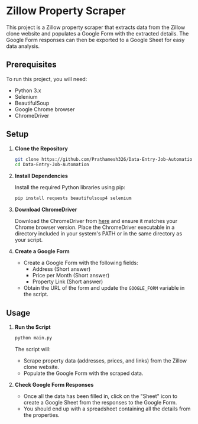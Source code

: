 # Zillow Property Scraper

This project is a Zillow property scraper that extracts data from the Zillow clone website and populates a Google Form with the extracted details. The Google Form responses can then be exported to a Google Sheet for easy data analysis.

## Prerequisites

To run this project, you will need:

- Python 3.x
- Selenium
- BeautifulSoup
- Google Chrome browser
- ChromeDriver

## Setup

1. **Clone the Repository**

    ```bash
    git clone https://github.com/Prathamesh326/Data-Entry-Job-Automation.git
    cd Data-Entry-Job-Automation
    ```

2. **Install Dependencies**

    Install the required Python libraries using pip:

    ```bash
    pip install requests beautifulsoup4 selenium
    ```

3. **Download ChromeDriver**

    Download the ChromeDriver from [here](https://sites.google.com/a/chromium.org/chromedriver/downloads) and ensure it matches your Chrome browser version. Place the ChromeDriver executable in a directory included in your system's PATH or in the same directory as your script.

4. **Create a Google Form**

    - Create a Google Form with the following fields:
      - Address (Short answer)
      - Price per Month (Short answer)
      - Property Link (Short answer)
    - Obtain the URL of the form and update the `GOOGLE_FORM` variable in the script.

## Usage

1. **Run the Script**

    ```bash
    python main.py
    ```

    The script will:
    - Scrape property data (addresses, prices, and links) from the Zillow clone website.
    - Populate the Google Form with the scraped data.

2. **Check Google Form Responses**

    - Once all the data has been filled in, click on the "Sheet" icon to create a Google Sheet from the responses to the Google Form.
    - You should end up with a spreadsheet containing all the details from the properties.
